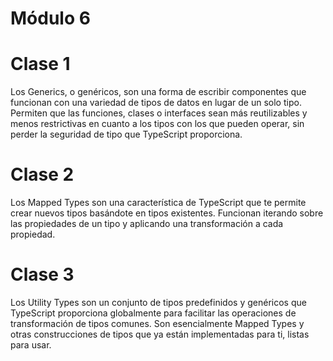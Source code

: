 # Módulo 6

# Clase 1

Los Generics, o genéricos, son una forma de escribir componentes que funcionan con una variedad de tipos de datos en lugar de un solo tipo. Permiten que las funciones, clases o interfaces sean más reutilizables y menos restrictivas en cuanto a los tipos con los que pueden operar, sin perder la seguridad de tipo que TypeScript proporciona.

# Clase 2

Los Mapped Types son una característica de TypeScript que te permite crear nuevos tipos basándote en tipos existentes. Funcionan iterando sobre las propiedades de un tipo y aplicando una transformación a cada propiedad. 

# Clase 3

Los Utility Types son un conjunto de tipos predefinidos y genéricos que TypeScript proporciona globalmente para facilitar las operaciones de transformación de tipos comunes. Son esencialmente Mapped Types y otras construcciones de tipos que ya están implementadas para ti, listas para usar.
